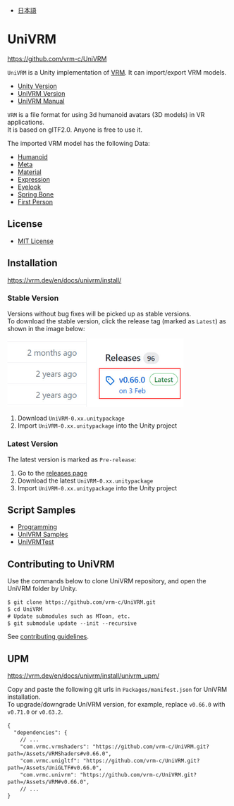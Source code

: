 
* [日本語](README.ja.md)

# UniVRM

https://github.com/vrm-c/UniVRM

`UniVRM` is a Unity implementation of [VRM](https://vrm.dev/en/vrm_about/). It can import/export VRM models.

* [Unity Version](https://vrm.dev/en/docs/univrm/install/unity_version/)
* [UniVRM Version](https://vrm.dev/en/docs/univrm/install/univrm_version/)
* [UniVRM Manual](https://vrm.dev/en/docs/univrm/)

`VRM` is a file format for using 3d humanoid avatars (3D models) in VR applications.  
It is based on glTF2.0. Anyone is free to use it.

The imported VRM model has the following Data:

* [Humanoid](https://vrm.dev/en/docs/univrm/humanoid/)
* [Meta](https://vrm.dev/en/docs/univrm/meta/)
* [Material](https://vrm.dev/en/docs/univrm/shaders/)
* [Expression](https://vrm.dev/en/docs/univrm/blendshape/)
* [Eyelook](https://vrm.dev/en/docs/univrm/lookat/)
* [Spring Bone](https://vrm.dev/en/docs/univrm/springbone/)
* [First Person](https://vrm.dev/en/docs/univrm/firstperson/)

## License

* [MIT License](./LICENSE.txt)

## Installation

https://vrm.dev/en/docs/univrm/install/

### Stable Version

Versions without bug fixes will be picked up as stable versions.  
To download the stable version, click the release tag (marked as `Latest`) as shown in the image below:

<img width=400 src=./right_latest.jpg>

1. Download ``UniVRM-0.xx.unitypackage``
1. Import ``UniVRM-0.xx.unitypackage`` into the Unity project

### Latest Version

The latest version is marked as `Pre-release`:

1. Go to the [releases page](https://github.com/vrm-c/UniVRM/releases)
1. Download the latest ``UniVRM-0.xx.unitypackage``
1. Import ``UniVRM-0.xx.unitypackage`` into the Unity project
   
## Script Samples

* [Programming](https://vrm.dev/en/docs/univrm/programming/)
* [UniVRM Samples](https://github.com/vrm-c/UniVRM/tree/master/Assets/VRM.Samples)
* [UniVRMTest](https://github.com/vrm-c/UniVRMTest)

## Contributing to UniVRM

Use the commands below to clone UniVRM repository, and open the UniVRM folder by Unity.

```console
$ git clone https://github.com/vrm-c/UniVRM.git
$ cd UniVRM
# Update submodules such as MToon, etc.
$ git submodule update --init --recursive
```

See [contributing guidelines](https://github.com/vrm-c/UniVRM/wiki/Contributing-Guidelines).

## UPM

https://vrm.dev/en/docs/univrm/install/univrm_upm/

Copy and paste the following git urls in `Packages/manifest.json` for UniVRM installation.  
To upgrade/downgrade UniVRM version, for example, replace `v0.66.0` with `v0.71.0` or `v0.63.2`.

```
{
  "dependencies": {
    // ...
    "com.vrmc.vrmshaders": "https://github.com/vrm-c/UniVRM.git?path=/Assets/VRMShaders#v0.66.0",
    "com.vrmc.unigltf": "https://github.com/vrm-c/UniVRM.git?path=/Assets/UniGLTF#v0.66.0",
    "com.vrmc.univrm": "https://github.com/vrm-c/UniVRM.git?path=/Assets/VRM#v0.66.0",
    // ...
}
